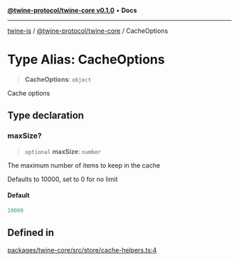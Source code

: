 [**@twine-protocol/twine-core v0.1.0**](../README.md) • **Docs**

***

[twine-js](../../../README.md) / [@twine-protocol/twine-core](../README.md) / CacheOptions

# Type Alias: CacheOptions

> **CacheOptions**: `object`

Cache options

## Type declaration

### maxSize?

> `optional` **maxSize**: `number`

The maximum number of items to keep in the cache

Defaults to 10000, set to 0 for no limit

#### Default

```ts
10000
```

## Defined in

[packages/twine-core/src/store/cache-helpers.ts:4](https://github.com/twine-protocol/twine-js/blob/bc5370ff2573a6e5e5c7a912acc672967ce4c5db/packages/twine-core/src/store/cache-helpers.ts#L4)
